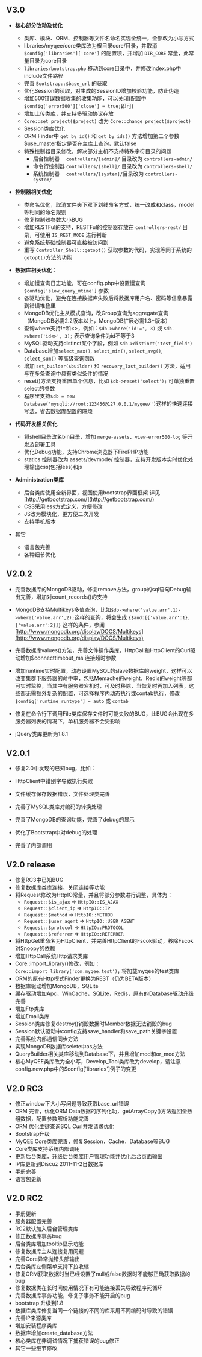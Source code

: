 V3.0
--------------------------

* **核心部分改动及优化**
  * 类库、模块、ORM、控制器等文件名命名实现全统一，全部改为小写方式
  * libraries/myqee/core类库改为根目录core/目录，并取消 `$config['libraries']['core']` 的配置项，并增加 `DIR_CORE` 常量，此常量目录为core目录
  * `libraries/bootstrap.php` 移动到core目录中，并修改index.php中include文件路径
  * 完善 `Bootstrap::$base_url` 的获取
  * 优化Session的读取，对生成的SessionID增加校验功能，防止伪造
  * 增加500错误数据收集的收集功能，可以关闭(配置中`$config['error500']['close'] = true;`即可)
  * 增加上传类库，并支持多驱动协议存放
  * `Core::set_project($project)` 改为 `Core::change_project($project)`
  * Session类库优化
  * ORM Finder中 `get_by_id()` 和 `get_by_ids()` 方法增加第二个参数$use_master指定是否在主库上查询，默认false
  * 特殊控制器目录修改，解决部分主机不支持特殊字符目录的问题
     * 后台控制器　 `controllers/[admin]/` 目录改为 `controllers-admin/`
     * 命令行控制器 `controllers/[shell]/` 目录改为 `controllers-shell/`
     * 系统控制器　 `controllers/[system]/`目录改为 `controllers-system/ `

* **控制器相关优化**
  * 类命名优化，取消文件夹下双下划线命名方式，统一改成和class，model等相同的命名规则
  * 修复控制器参数大小BUG
  * 增加RESTFul的支持，RESTFul的控制器存放在 `controllers-rest/` 目录，可使用 `IS_REST_MODE` 进行判断
  * 避免系统基础控制器可直接被访问到
  * 重写 `Controller_Shell::getopt()` 获取参数的代码，实现等同于系统的`getopt()`方法的功能
* **数据库相关优化：**
  * 增加慢查询日志功能，可在config.php中设置慢查询 `$config['slow_query_mtime']` 参数
  * 各驱动优化，避免在连接数据库失败后将数据库用户名、密码等信息暴露到错误堆叠里
  * MongoDB优化主从模式查询，改Group查询为aggregate查询（MongoDB必需2.2版本以上，MongoDB扩展必需1.3+版本）
  * 查询where支持!=和<>，例如：`$db->where('id!=', 3)` 或 `$db->where('id<>', 3);` 表示查询条件为id不等于3
  * MySQL驱动支持distinct某个字段，例如 `$db->distinct('test_field')`
  * Database增加`select_max()`, `select_min()`, `select_avg()`, `select_sum()` 等高级查询函数
  * 增加 `set_builder($builder)` 和 `recovery_last_builder()` 方法，适用与在多条查询中具有类似条件的情况
  * reset()方法支持重置单个信息，比如 `$db->reset('select');` 可单独重置select的参数
  * 程序里支持`$db = new Database('mysqli://root:123456@127.0.0.1/myqee/')`这样的快速连接写法，省去数据库配置的麻烦
* **代码开发相关优化**
  * 将shell目录改名bin目录，增加 `merge-assets`、`view-error500-log` 等开发及部署工具
  * 优化Debug功能，支持Chrome浏览器下FirePHP功能
  * statics 控制器改为 assets/devmode/ 控制器，支持开发版本实时优化处理输出css(包括less)和js
* **Administration类库**
  * 后台类库使用全新界面，视图使用bootstrap界面框架 详见 [http://getbootstrap.com/](http://getbootstrap.com/)
  * CSS采用less方式定义，方便修改
  * JS改为模块化，更方便二次开发
  * 支持手机版本
* 其它
  * 语言包完善
  * 各种细节优化



V2.0.2
--------------------------

* 完善数据库的MongoDB驱动，修复remove方法，group的sql语句Debug输出完善，增加对count_records()的支持
* MongoDB支持Multikeys多值查询，比如`$db->where('value.arr',1)->where('value.arr',2);`这样的查询，将会生成 `{$and:[{'value.arr':1},{'value.arr':2}]}` 这样的条件，参阅 [http://www.mongodb.org/display/DOCS/Multikeys](http://www.mongodb.org/display/DOCS/Multikeys)

* 完善数据库values()方法，完善文件操作类库，HttpCall和HttpClient的Curl驱动增加$connecttimeout_ms 连接超时参数
* 增加runtime实时配置，动态设置MySQL的slave数据库的weight，这样可以改变集群下服务器的命中率，包括Memache的weight，Redis的weight等都可实时监控，当其中有服务器宕机时，可及时移除，当恢复时再加入列表，这些都无需额外复杂的配置，可选择程序内动态执行或contab执行，修改`$config['runtime_runtype'] = auto` 或 `contab`
* 修复在命令行下调用File类库保存文件时可能失败的BUG，此BUG会出现在多服务器列表的情况下，单机服务器不会受影响
* jQuery类库更新为1.8.1




V2.0.1
--------------------------

* 修复2.0中发现的已知bug，比如：

* HttpClient中错别字导致执行失败

* 文件缓存保存数据错误，文件处理类完善

* 完善了MySQL类库对编码的转换处理

* 完善了MongoDB的查询功能，完善了debug的显示

* 优化了Bootstrap中对debug的处理

* 完善了内部调用





V2.0 release
--------------------------

* 修复RC3中已知BUG
* 修复数据库类库连接、关闭连接等功能
* 将Request修改为HttpIO常量，并且将部分参数进行调整，具体为：
  * `Request::$is_ajax`    => `HttpIO::IS_AJAX`
  * `Request::$client_ip`  => `HttpIO::IP`
  * `Request::$method`     => `HttpIO::METHOD`
  * `Request::$user_agent` => `HttpIO::USER_AGENT`
  * `Request::$protocol`   => `HttpIO::PROTOCOL`
  * `Request::$referrer`   => `HttpIO::REFERRER`
* 将HttpGet重命名为HttpClient，并完善HttpClient的Fscok驱动，移除Fscok对Snoopy的依赖
* 增加HttpCall系统Http请求类库
* Core::import_library()修改，例如：`Core::import_library('com.myqee.test');` 将加载myqee的test类库
* ORM的原有Http模式Finder更换为REST（仍为BETA版本）
* 数据库驱动增加MongoDB，SQLite
* 缓存驱动增加Apc，WinCache，SQLite，Redis，原有的Database驱动升级完善
* 增加Ftp类库
* 增加Email类库
* Session类库修复destroy()销毁数据时Member数据无法销毁的bug
* Session默认驱动中config支持save_handler和save_path关键字设置
* 完善系统内部通信同步方法
* 实现MongoDB数据库selete中as方法
* QueryBuilder相关类库移动到Database下，并且增加mod和or_mod方法
* 核心MyQEE类库改为全小写，Develop_Tool类库改为develop，请注意config.new.php中的$config['libraries']例子的变更







V2.0 RC3
--------------------------

* 修正window下大小写问题导致获取base_url错误
* ORM 完善，优化ORM Data数据的序列化功，getArrayCopy()方法返回全数组数据，配置参数解析功能完善
* ORM 优化主键查询SQL Curl并发请求优化
* Bootstrap升级
* MyQEE Core类库完善，修复Session，Cache，Database等BUG
* Core类库支持系统内部调用
* 更新后台类库，升级后台类库用户管理功能并优化后台页面输出
* IP库更新到Discuz 2011-11-2日数据库
* 手册完善
* 语言包更新





V2.0 RC2
--------------------------

* 手册更新
* 服务器配置完善
* RC2默认加入后台管理类库
* 修正数据库事务bug
* 后台类库增加tooltip显示功能
* 修复数据库主从连接复用问题
* 完善Core异常抛错头部输出
* 后台类库左侧菜单支持下拉收缩
* 修复ORM获取数据时当已经设置了null或false数据时不能够正确获取数据的bug
* 修复数据类在长时间使用情况下有可能连接丢失导致程序死循环
* 完善数据库事务功能，修复子事务不能开启的bug
* bootstrap 升级到1.8
* 数据库类库修复当同一个链接的不同的库采用不同编码时导致的错误
* 完善IP来源类库
* 增加安装程序类库
* 数据库增加create_database方法
* 核心类库在非调试情况下捕获错误的bug修正
* 其它一些细节修改




